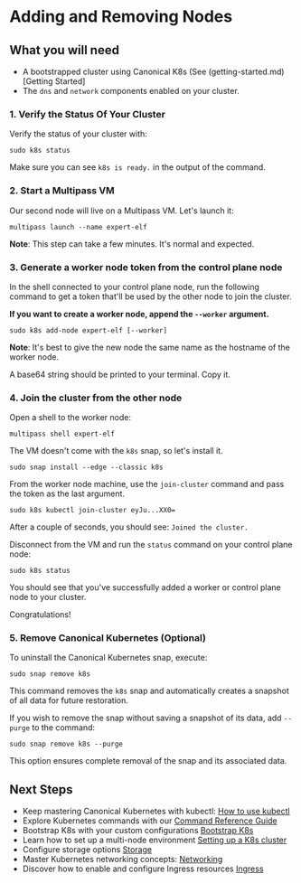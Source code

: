 # Adding and Removing Nodes

## What you will need
- A bootstrapped cluster using Canonical K8s (See (getting-started.md)[Getting Started]
- The `dns` and `network` components enabled on your cluster.

### 1. Verify the Status Of Your Cluster

Verify the status of your cluster with:

```
sudo k8s status
```

Make sure you can see `k8s is ready.` in the output of the command.

### 2. Start a Multipass VM

Our second node will live on a Multipass VM. Let's launch it:

```
multipass launch --name expert-elf
```

**Note**: This step can take a few minutes. It's normal and expected.

### 3. Generate a worker node token from the control plane node

In the shell connected to your control plane node, run the following command to get a token that'll be used by the other node to join the cluster.

**If you want to create a worker node, append the `--worker` argument.**

```
sudo k8s add-node expert-elf [--worker]
```

**Note**: It's best to give the new node the same name as the hostname of the worker node.

A base64 string should be printed to your terminal. Copy it.

### 4. Join the cluster from the other node

Open a shell to the worker node:

```
multipass shell expert-elf
```

The VM doesn't come with the `k8s` snap, so let's install it.

```
sudo snap install --edge --classic k8s
```

From the worker node machine, use the `join-cluster` command and pass the token as the last argument.

```
sudo k8s kubectl join-cluster eyJu...XX0=
```

After a couple of seconds, you should see: `Joined the cluster.`

Disconnect from the VM and run the `status` command on your control plane node:

```
sudo k8s status
```

You should see that you've successfully added a worker or control plane node to your cluster.

Congratulations!

### 5. Remove Canonical Kubernetes (Optional)

To uninstall the Canonical Kubernetes snap, execute:

```
sudo snap remove k8s
```

This command removes the `k8s` snap and automatically creates a snapshot of all data for future restoration.

If you wish to remove the snap without saving a snapshot of its data, add `--purge` to the command:

```
sudo snap remove k8s --purge
```
This option ensures complete removal of the snap and its associated data.

## Next Steps

- Keep mastering Canonical Kubernetes with kubectl: [How to use kubectl](#TODO)
- Explore Kubernetes commands with our [Command Reference Guide](#TODO)
- Bootstrap K8s with your custom configurations [Bootstrap K8s](#TODO)
- Learn how to set up a multi-node environment [Setting up a K8s cluster](#TODO)
- Configure storage options [Storage](#TODO)
- Master Kubernetes networking concepts: [Networking](#TODO)
- Discover how to enable and configure Ingress resources [Ingress](#TODO)